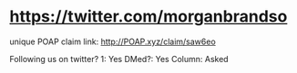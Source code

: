 # https://twitter.com/morganbrandso

unique POAP claim link: 
http://POAP.xyz/claim/saw6eo

Following us on twitter? 1: Yes
DMed?: Yes
Column: Asked
